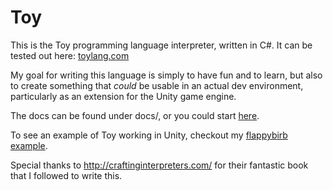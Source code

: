 # Toy

This is the Toy programming language interpreter, written in C#. It can be tested out here: [toylang.com](toylang.com)

My goal for writing this language is simply to have fun and to learn, but also to create something that *could* be usable in an actual dev environment, particularly as an extension for the Unity game engine.

The docs can be found under docs/, or you could start [here](docs/reference_language.md).

To see an example of Toy working in Unity, checkout my [flappybirb example](https://github.com/Ratstail91/flappybirb).

Special thanks to http://craftinginterpreters.com/ for their fantastic book that I followed to write this.

